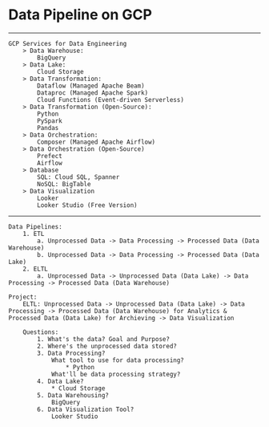 # Data Pipeline on GCP

---
    GCP Services for Data Engineering
        > Data Warehouse: 
            BigQuery
        > Data Lake: 
            Cloud Storage
        > Data Transformation:
            Dataflow (Managed Apache Beam)
            Dataproc (Managed Apache Spark)
            Cloud Functions (Event-driven Serverless)
        > Data Transformation (Open-Source):
            Python
            PySpark
            Pandas
        > Data Orchestration:
            Composer (Managed Apache Airflow)
        > Data Orchestration (Open-Source)
            Prefect
            Airflow
        > Database
            SQL: Cloud SQL, Spanner
            NoSQL: BigTable
        > Data Visualization
            Looker
            Looker Studio (Free Version) 
            
---
    Data Pipelines:
        1. ETL
            a. Unprocessed Data -> Data Processing -> Processed Data (Data Warehouse)
            b. Unprocessed Data -> Data Processing -> Processed Data (Data Lake)
        2. ELTL
            a. Unprocessed Data -> Unprocessed Data (Data Lake) -> Data Processing -> Processed Data (Data Warehouse)

    Project:
        ELTL: Unprocessed Data -> Unprocessed Data (Data Lake) -> Data Processing -> Processed Data (Data Warehouse) for Analytics & Processed Data (Data Lake) for Archieving -> Data Visualization

        Questions:
            1. What's the data? Goal and Purpose?
            2. Where's the unprocessed data stored?
            3. Data Processing?
                What tool to use for data processing?
                    * Python
                What'll be data processing strategy?
            4. Data Lake?
                * Cloud Storage
            5. Data Warehousing?
                BigQuery
            6. Data Visualization Tool?
                Looker Studio